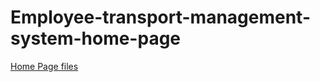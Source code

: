 # Employee-transport-management-system-home-page
[Home Page files](https://github.com/Rakesh-Naidu/Employee-transport-management-system-home-page)
